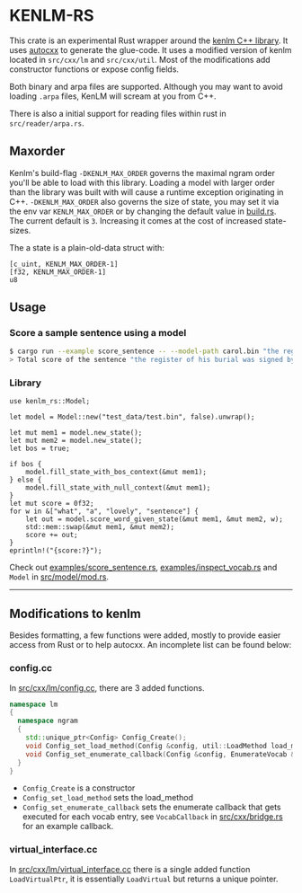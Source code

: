 # KENLM-RS

This crate is an experimental Rust wrapper around the [kenlm C++ library](https://github.com/kpu/kenlm/). It uses [autocxx](https://google.github.io/autocxx/) to generate the glue-code. It uses a modified version of kenlm located in `src/cxx/lm` and `src/cxx/util`. Most of the modifications add constructor functions or expose config fields.

Both binary and arpa files are supported. Although you may want to avoid loading `.arpa` files, KenLM will scream at you from C++.

There is also a initial support for reading files within rust in `src/reader/arpa.rs`.

## Maxorder

Kenlm's build-flag `-DKENLM_MAX_ORDER` governs the maximal ngram order you'll be able to load with this library. Loading a model with larger order than the library was built with will cause a runtime exception originating in C++. `-DKENLM_MAX_ORDER` also governs the size of state, you may set it via the env var `KENLM_MAX_ORDER` or by changing the default value in [build.rs](https://github.com/twuebi/kenlm-rs-autocxx/blob/main/build.rs). The current default is `3`. Increasing it comes at the cost of increased state-sizes.

The a state is a plain-old-data struct with:

```rust,ignore
[c_uint, KENLM_MAX_ORDER-1]
[f32, KENLM_MAX_ORDER-1]
u8
```

## Usage

### Score a sample sentence using a model

```sh
$ cargo run --example score_sentence -- --model-path carol.bin "the register of his burial was signed by the clergyman the clerk the undertaker and the chief mourner"
> Total score of the sentence "the register of his burial was signed by the clergyman the clerk the undertaker and the chief mourner" is: -23.76212
```

### Library

```
use kenlm_rs::Model;

let model = Model::new("test_data/test.bin", false).unwrap();

let mut mem1 = model.new_state();
let mut mem2 = model.new_state();
let bos = true;

if bos {
    model.fill_state_with_bos_context(&mut mem1);
} else {
    model.fill_state_with_null_context(&mut mem1);
}
let mut score = 0f32;
for w in &["what", "a", "lovely", "sentence"] {
    let out = model.score_word_given_state(&mut mem1, &mut mem2, w);
    std::mem::swap(&mut mem1, &mut mem2);
    score += out;
}
eprintln!("{score:?}");
```


Check out [examples/score_sentence.rs](https://github.com/twuebi/kenlm-rs-autocxx/blob/main/examples/score_sentence.rs), [examples/inspect_vocab.rs](https://github.com/twuebi/kenlm-rs-autocxx/blob/main/examples/inspect_vocab.rs) and `Model` in [src/model/mod.rs](https://github.com/twuebi/kenlm-rs-autocxx/blob/main/src/model/mod.rs#L19).

-----------------------------

## Modifications to kenlm

Besides formatting, a few functions were added, mostly to provide easier access from Rust or to help autocxx. An incomplete list can be found below:

### config.cc

In [src/cxx/lm/config.cc](https://github.com/twuebi/kenlm-rs-autocxx/blob/main/src/cxx/lm/config.cc), there are 3 added functions. 

```c++
namespace lm
{
  namespace ngram
  {
    std::unique_ptr<Config> Config_Create();
    void Config_set_load_method(Config &config, util::LoadMethod load_method);
    void Config_set_enumerate_callback(Config &config, EnumerateVocab &enumerateCallback);
  }
}
```
- `Config_Create` is a constructor
- `Config_set_load_method` sets the load_method 
- `Config_set_enumerate_callback` sets the enumerate callback that gets executed for each vocab entry, see `VocabCallback` in [src/cxx/bridge.rs](https://github.com/twuebi/kenlm-rs-autocxx/blob/main/src/cxx/bridge.rs) for an example callback.


### virtual_interface.cc

In [src/cxx/lm/virtual_interface.cc](https://github.com/twuebi/kenlm-rs-autocxx/blob/main/src/cxx/lm/virtual_interface.cc) there is a single added function `LoadVirtualPtr`, it is essentially `LoadVirtual` but returns a unique pointer.
